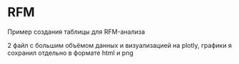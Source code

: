 # RFM

Пример создания таблицы для RFM-анализа

2 файл с большим объёмом данных и визуализацией на plotly, графики я сохранил отдельно в формате html и png

